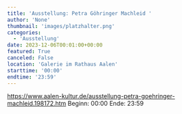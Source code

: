 ```yaml
---
title: 'Ausstellung: Petra Göhringer Machleid '
author: 'None'
thumbnail: 'images/platzhalter.png'
categories:
  - 'Ausstellung'
date: 2023-12-06T00:01:00+00:00
featured: True
canceled: False
location: 'Galerie im Rathaus Aalen'
starttime: '00:00'
endtime: '23:59'
---
```

https://www.aalen-kultur.de/ausstellung-petra-goehringer-machleid.198172.htm
Beginn: 00:00
 Ende: 23:59